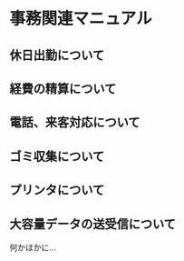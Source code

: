 # 事務関連マニュアル
## 休日出勤について
## 経費の精算について
## 電話、来客対応について
## ゴミ収集について
## プリンタについて
## 大容量データの送受信について
何かほかに…